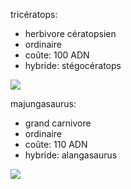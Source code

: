 






tricératops:
- herbivore cératopsien
- ordinaire
- coûte: 100 ADN
- hybride: stégocératops
<img class= "image responsive" src="https://vignette.wikia.nocookie.net/jurassicpark/images/1/13/Triceratops_40_Icon.png/revision/latest?cb=20180422032030">

majungasaurus:
- grand carnivore
- ordinaire
- coûte: 110 ADN
- hybride: alangasaurus
<img class="image responsive" src="https://vignette.wikia.nocookie.net/jurassicpark/images/8/85/Majungasaurus_40_Icon.png/revision/latest?cb=20180422024245">






































































